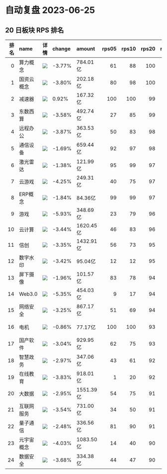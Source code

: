 # 自动复盘 2023-06-25
## 20 日板块 RPS 排名
|   排名 | name       | 详情                                                                                                | change   | amount    |   rps05 |   rps10 |   rps20 |   rps50 |   rps120 |   rps250 | volume       |
|-------:|:-----------|:----------------------------------------------------------------------------------------------------|:---------|:----------|--------:|--------:|--------:|--------:|---------:|---------:|:-------------|
|      0 | 算力概念   | ![](https://sykent-blog-image.oss-cn-beijing.aliyuncs.com/quant/image/2023/6/1687682031357-tmp.jpg) | -3.77%   | 784.01亿  |      61 |      88 |     100 |      98 |        0 |        0 | 2585.34万手  |
|      1 | 国资云概念 | ![](https://sykent-blog-image.oss-cn-beijing.aliyuncs.com/quant/image/2023/6/1687682032800-tmp.jpg) | -3.80%   | 202.18亿  |      80 |      98 |     100 |      80 |       99 |      100 | 840.36万手   |
|      2 | 减速器     | ![](https://sykent-blog-image.oss-cn-beijing.aliyuncs.com/quant/image/2023/6/1687682033777-tmp.jpg) | 0.92%    | 167.32亿  |     100 |     100 |      99 |     100 |       88 |        0 | 1412.37万手  |
|      3 | 东数西算   | ![](https://sykent-blog-image.oss-cn-beijing.aliyuncs.com/quant/image/2023/6/1687682034779-tmp.jpg) | -3.58%   | 492.74亿  |      27 |      85 |      99 |      91 |       98 |       98 | 2336.70万手  |
|      4 | 远程办公   | ![](https://sykent-blog-image.oss-cn-beijing.aliyuncs.com/quant/image/2023/6/1687682035837-tmp.jpg) | -3.87%   | 363.53亿  |      50 |      83 |      98 |      78 |       98 |       98 | 1695.54万手  |
|      5 | 通信设备   | ![](https://sykent-blog-image.oss-cn-beijing.aliyuncs.com/quant/image/2023/6/1687682036834-tmp.jpg) | -1.69%   | 659.44亿  |      92 |      97 |      98 |      97 |       95 |       96 | 2314.30万手  |
|      6 | 激光雷达   | ![](https://sykent-blog-image.oss-cn-beijing.aliyuncs.com/quant/image/2023/6/1687682037802-tmp.jpg) | -1.38%   | 121.99亿  |      95 |      99 |      97 |      91 |       82 |       87 | 476.82万手   |
|      7 | 云游戏     | ![](https://sykent-blog-image.oss-cn-beijing.aliyuncs.com/quant/image/2023/6/1687682038755-tmp.jpg) | -4.25%   | 249.31亿  |      40 |      75 |      97 |      98 |      100 |       99 | 2076.99万手  |
|      8 | ERP概念    | ![](https://sykent-blog-image.oss-cn-beijing.aliyuncs.com/quant/image/2023/6/1687682039335-tmp.jpg) | -1.84%   | 84.36亿   |      99 |      99 |      97 |      93 |        0 |        0 | 357.33万手   |
|      9 | 游戏       | ![](https://sykent-blog-image.oss-cn-beijing.aliyuncs.com/quant/image/2023/6/1687682040333-tmp.jpg) | -5.93%   | 348.69亿  |      23 |      79 |      96 |      99 |      100 |      100 | 2714.46万手  |
|     10 | 云计算     | ![](https://sykent-blog-image.oss-cn-beijing.aliyuncs.com/quant/image/2023/6/1687682041323-tmp.jpg) | -3.44%   | 1620.45亿 |      46 |      83 |      96 |      75 |       95 |       97 | 8079.81万手  |
|     11 | 信创       | ![](https://sykent-blog-image.oss-cn-beijing.aliyuncs.com/quant/image/2023/6/1687682042153-tmp.jpg) | -3.35%   | 1432.91亿 |      56 |      73 |      95 |      72 |       97 |        0 | 6440.33万手  |
|     12 | 数字水印   | ![](https://sykent-blog-image.oss-cn-beijing.aliyuncs.com/quant/image/2023/6/1687682042867-tmp.jpg) | -3.42%   | 95.04亿   |      12 |      12 |      95 |      81 |        0 |        0 | 531.40万手   |
|     13 | 屏下摄像   | ![](https://sykent-blog-image.oss-cn-beijing.aliyuncs.com/quant/image/2023/6/1687682043829-tmp.jpg) | -1.96%   | 101.57亿  |      83 |      78 |      94 |      70 |       81 |       67 | 843.12万手   |
|     14 | Web3.0     | ![](https://sykent-blog-image.oss-cn-beijing.aliyuncs.com/quant/image/2023/6/1687682047880-tmp.jpg) | -5.35%   | 454.03亿  |       9 |      17 |      94 |      90 |       99 |        0 | 2560.06万手  |
|     15 | 网络安全   | ![](https://sykent-blog-image.oss-cn-beijing.aliyuncs.com/quant/image/2023/6/1687682048892-tmp.jpg) | -3.25%   | 867.17亿  |      51 |      69 |      94 |      47 |       92 |       95 | 4921.41万手  |
|     16 | 电机       | ![](https://sykent-blog-image.oss-cn-beijing.aliyuncs.com/quant/image/2023/6/1687682049830-tmp.jpg) | -0.86%   | 77.17亿   |     100 |     100 |      93 |      99 |       90 |       87 | 390.81万手   |
|     17 | 国产软件   | ![](https://sykent-blog-image.oss-cn-beijing.aliyuncs.com/quant/image/2023/6/1687682050846-tmp.jpg) | -3.04%   | 929.95亿  |      62 |      75 |      93 |      63 |       91 |       92 | 4438.36万手  |
|     18 | 智慧政务   | ![](https://sykent-blog-image.oss-cn-beijing.aliyuncs.com/quant/image/2023/6/1687682051778-tmp.jpg) | -2.97%   | 347.06亿  |      43 |      61 |      92 |      55 |       90 |       93 | 1926.49万手  |
|     19 | 在线教育   | ![](https://sykent-blog-image.oss-cn-beijing.aliyuncs.com/quant/image/2023/6/1687682052797-tmp.jpg) | -3.83%   | 918.01亿  |       1 |      20 |      92 |      95 |       96 |       97 | 5506.13万手  |
|     20 | 大数据     | ![](https://sykent-blog-image.oss-cn-beijing.aliyuncs.com/quant/image/2023/6/1687682053723-tmp.jpg) | -2.95%   | 1551.39亿 |      54 |      75 |      91 |      64 |       89 |       90 | 10439.57万手 |
|     21 | 互联网服务 | ![](https://sykent-blog-image.oss-cn-beijing.aliyuncs.com/quant/image/2023/6/1687682054727-tmp.jpg) | -3.54%   | 731.00亿  |      34 |      50 |      91 |      54 |       93 |       94 | 4064.83万手  |
|     22 | 量子通信   | ![](https://sykent-blog-image.oss-cn-beijing.aliyuncs.com/quant/image/2023/6/1687682055669-tmp.jpg) | -2.48%   | 336.56亿  |      81 |      90 |      91 |      78 |       83 |       80 | 1777.43万手  |
|     23 | 元宇宙概念 | ![](https://sykent-blog-image.oss-cn-beijing.aliyuncs.com/quant/image/2023/6/1687682056701-tmp.jpg) | -4.03%   | 1083.50亿 |      14 |      40 |      90 |      83 |       96 |       94 | 6339.92万手  |
|     24 | 数据安全   | ![](https://sykent-blog-image.oss-cn-beijing.aliyuncs.com/quant/image/2023/6/1687682057635-tmp.jpg) | -3.68%   | 334.38亿  |      44 |      47 |      90 |      18 |       93 |       95 | 1935.36万手  |